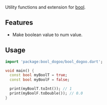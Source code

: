 Utility functions and extension for [bool](https://api.flutter.dev/flutter/dart-core/bool-class.html).

## Features

- Make boolean value to num value.

## Usage

```dart
import 'package:bool_dogoo/bool_dogoo.dart';

void main() {
  const bool myBoolT = true;
  const bool myBoolF = false;

  print(myBoolT.toInt()); // 1
  print(myBoolF.toDouble()); // 0.0
}
```
